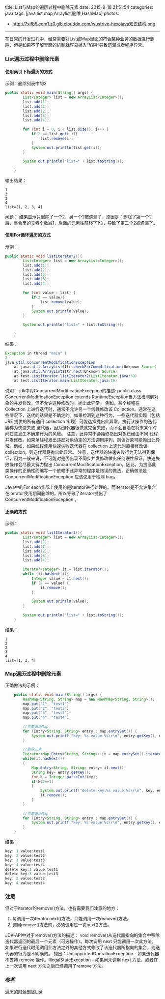 title: List与Map的遍历过程中删除元素
date: 2015-9-18 21:51:54
categories: java
tags: [java,list,map,Arraylist,删除,HashMap]
photos:
- http://7xifb5.com1.z0.glb.clouddn.com/wustrive-hexojava知识结构.png
---

在日常的开发过程中，经常需要对List或Map里面的符合某种业务的数据进行删除，但是如果不了解里面的机制就容易掉入“陷阱”导致遗漏或者程序异常。
<!--more-->

### List遍历过程中删除元素

#### 使用索引下标遍历的方式
示例：删除列表中的2
``` java
public static void main(String[] args) {
        List<Integer> list = new ArrayList<Integer>();
        list.add(1);
        list.add(2);
        list.add(2);
        list.add(3);
        list.add(4);
        
        for (int i = 0; i < list.size(); i++) {
            if(2 == list.get(i)){
                list.remove(i);
            }
            System.out.println(list.get(i));
        }
        
        System.out.println("list=" + list.toString());
        
    }

```

输出结果：
```
1
2
3
4
list=[1, 2, 3, 4]
```

问题：
结果显示只删除了一个2，另一个2被遗漏了，原因是：删除了第一个2后，集合里的元素个数减1，后面的元素往前移了1位，导致了第二个2被遗漏了。

#### 使用For循环遍历的方式
示例：
``` java
public static void listIterator2(){
        List<Integer> list = new ArrayList<Integer>();
        list.add(1);
        list.add(2);
        list.add(2);
        list.add(3);
        list.add(4);
        
        for (int value : list) {
            if(2 == value){
                list.remove(value);
            }
            System.out.println(value);
        }
        
        System.out.println("list=" + list.toString());
        
    }
```

结果：
``` java
Exception in thread "main" 1
2
java.util.ConcurrentModificationException
    at java.util.ArrayList$Itr.checkForComodification(Unknown Source)
    at java.util.ArrayList$Itr.next(Unknown Source)
    at test.ListIterator.listIterator2(ListIterator.java:39)
    at test.ListIterator.main(ListIterator.java:10)

```

说明：
jdk中对ConcurrentModificationException的描述:
public class ConcurrentModificationException extends 
RuntimeException当方法检测到对象的并发修改，但不允许这种修改时，抛出此异常。
例如，某个线程在 Collection 上进行迭代时，通常不允许另一个线性修改该 Collection。通常在这些情况下，迭代的结果是不确定的。如果检测到这种行为，一些迭代器实现（包括 JRE 提供的所有通用 collection 实现）可能选择抛出此异常。执行该操作的迭代器称为快速失败 迭代器，因为迭代器很快就完全失败，而不会冒着在将来某个时间任意发生不确定行为的风险。
注意，此异常不会始终指出对象已经由不同 线程并发修改。如果单线程发出违反对象协定的方法调用序列，则该对象可能抛出此异常。例如，如果线程使用快速失败迭代器在 collection 上迭代时直接修改该 collection，则迭代器将抛出此异常。
注意，迭代器的快速失败行为无法得到保证，因为一般来说，不可能对是否出现不同步并发修改做出任何硬性保证。快速失败操作会尽最大努力抛出 ConcurrentModificationException。因此，为提高此类操作的正确性而编写一个依赖于此异常的程序是错误的做法，正确做法是：ConcurrentModificationException 应该仅用于检测 bug。

Java中的For each实际上使用的是iterator进行处理的。而iterator是不允许集合在iterator使用期间删除的。所以导致了iterator抛出了ConcurrentModificationException 。

#### **正确的方式**
示例：
```java
public static void listIterator3(){
        List<Integer> list = new ArrayList<Integer>();
        list.add(1);
        list.add(2);
        list.add(2);
        list.add(3);
        list.add(4);
        
        Iterator<Integer> it = list.iterator();
        while (it.hasNext()){
            Integer value = it.next();
            if (2 == value) {
                it.remove();
            }
            
            System.out.println(value);
        }
        
        System.out.println("list=" + list.toString());
    }
```

结果：
```
1
2
2
3
4
list=[1, 3, 4]

```

### Map遍历过程中删除元素
正确做法的示例：
```java
    public static void main(String[] args) {
        HashMap<String, String> map = new HashMap<String, String>();
        map.put("1", "test1");
        map.put("2", "test2");
        map.put("3", "test3");
        map.put("4", "test4");
        
        //完整遍历Map
        for (Entry<String, String> entry : map.entrySet()) {
            System.out.printf("key: %s value:%s\r\n", entry.getKey(), entry.getValue());
        }
        
        //删除元素
        Iterator<Map.Entry<String, String>> it = map.entrySet().iterator(); 
        while(it.hasNext())
        { 
            Map.Entry<String, String> entry= it.next(); 
            String key= entry.getKey(); 
            int k = Integer.parseInt(key);
            if(k%2==1)
            { 
                System.out.printf("delete key:%s value:%s\r\n", key, entry.getValue());
                it.remove(); 
            } 
        } 
        
        //完整遍历Map
        for (Entry<String, String> entry : map.entrySet()) {
            System.out.printf("key: %s value:%s\r\n", entry.getKey(), entry.getValue());
        }
    }

```

结果：
``` java
key: 1 value:test1
key: 2 value:test2
key: 3 value:test3
key: 4 value:test4
delete key:1 value:test1
delete key:3 value:test3
key: 2 value:test2
key: 4 value:test4
```

### 注意
但对于iterator的remove()方法，也有需要我们注意的地方：
1. 每调用一次iterator.next()方法，只能调用一次remove()方法。
2. 调用remove()方法前，必须调用过一次next()方法。

JDK-API中对于remove()方法的描述：
void remove()从迭代器指向的集合中移除迭代器返回的最后一个元素（可选操作）。每次调用 next 只能调用一次此方法。如果进行迭代时用调用此方法之外的其他方式修改了该迭代器所指向的集合，则迭代器的行为是不明确的。
抛出：UnsupportedOperationException - 如果迭代器不支持 remove 操作。IllegalStateException - 如果尚未调用 next 方法，或者在上一次调用 next 方法之后已经调用了remove 方法。

### 参考
[遍历的时候删除List](http://blog.csdn.net/longyulu/article/details/8315068)
